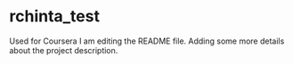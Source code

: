 # rchinta_test
Used for Coursera
I am editing the README file. Adding some more details about the project description.
